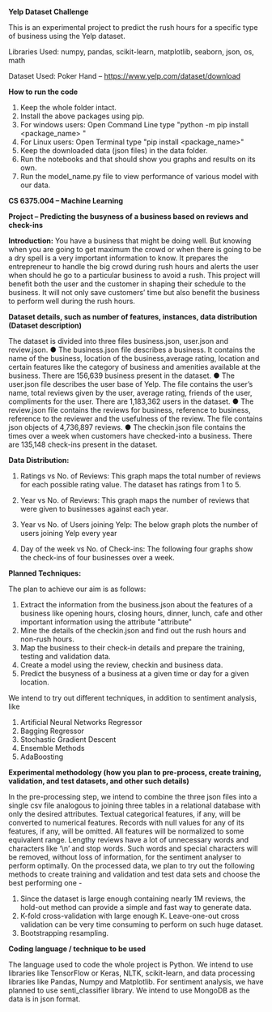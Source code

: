 **Yelp Dataset Challenge**

This is an experimental project to predict the rush hours for a specific type of business using the Yelp dataset.

Libraries Used: numpy, pandas, scikit-learn, matplotlib, seaborn, json, os, math

Dataset Used: Poker Hand – https://www.yelp.com/dataset/download

**How to run the code**
1. Keep the whole folder intact.
2. Install the above packages using pip. 
2.	For windows users: Open Command Line  type "python -m pip install  <package_name> " 
3.	For Linux users: Open Terminal  type "pip install <package_name>" 
4.	Keep the downloaded data (json files) in the data folder.
5. Run the notebooks and that should show you graphs and results on its own.
6. Run the model_name.py file to view performance of various model with our data.

**CS 6375.004 – Machine Learning**
 
**Project – Predicting the busyness of a business based on reviews and check-ins**
 
**Introduction:**
You have a business that might be doing well. But knowing when you are going to get maximum the crowd or when there is going to be a dry spell is a very important information to know. It prepares the entrepreneur to handle the big crowd during rush hours and alerts the user when should he go to a particular business to avoid a rush. This project will benefit both the user and the customer in shaping their schedule to the business. It will not only save customers’ time but also benefit the business to perform well during the rush hours.

**Dataset details, such as number of features, instances, data distribution (Dataset description)**

The dataset is divided into three files business.json, user.json and review.json.
●	The business.json file describes a business. It contains the name of the business, location of the business,average rating, location and certain features like the category of business and amenities available at the business. There are 156,639 business present in the dataset.
●	The user.json file describes the user base of Yelp. The file contains the user’s name, total reviews given by the user, average rating, friends of the user, compliments for the user. There are 1,183,362 users in the dataset.
●	The review.json file contains the reviews for business, reference to business, reference to the reviewer and the usefulness of the review. The file contains json objects of 4,736,897 reviews.
●	The checkin.json file contains the times over a week when customers have checked-into a business. There are 135,148 check-ins present in the dataset.

**Data Distribution:**

1. Ratings vs No. of Reviews:
This graph maps the total number of reviews for each possible rating value. The dataset has ratings from 1 to 5.

2. Year vs No. of Reviews:
This graph maps the number of reviews that were given to businesses against each year.

3. Year vs No. of Users joining Yelp:
The below graph plots the number of users joining Yelp every year

4. Day of the week vs No. of Check-ins:
The following four graphs show the check-ins of four businesses over a week.

**Planned Techniques:**

The plan to achieve our aim is as follows:
1. Extract the information from the business.json about the features of a business like opening hours, closing hours, dinner, lunch, cafe and other important information using the attribute "attribute"
2.	Mine the details of the checkin.json and find out the rush hours and non-rush hours.
3.	Map the business to their check-in details and prepare the training, testing and validation data.
4.	Create a model using the review, checkin and business data.
5.	Predict the busyness of a business at a given time or day for a given location.

We intend to try out different techniques, in addition to sentiment analysis, like

1.	Artificial Neural Networks Regressor
2.	Bagging Regressor
3.	Stochastic Gradient Descent
4.	Ensemble Methods
5.	AdaBoosting

**Experimental methodology (how you plan to pre-process, create training, validation, and test datasets, and other such details)**

In the pre-processing step, we intend to combine the three json files into a single csv file analogous to joining three tables in a relational database with only the desired attributes. Textual categorical features, if any, will be converted to numerical features. Records with null values for any of its features, if any, will be omitted. All features will be normalized to some equivalent range.
 Lengthy reviews have a lot of unnecessary words and characters like ‘\n’ and stop words. Such words and special characters will be removed, without loss of information, for the sentiment analyser to perform optimally.
On the processed data, we plan to try out the following methods to create training and validation and test data sets and choose the best performing one -

1.	Since the dataset is large enough containing nearly 1M reviews, the hold-out method can provide a simple and fast way to generate data.
2.	K-fold cross-validation with large enough K. Leave-one-out cross validation can be very time consuming to perform on such huge dataset.
3.	Bootstrapping resampling.


**Coding language / technique to be used**

The language used to code the whole project is Python. We intend to use libraries like TensorFlow or Keras, NLTK, scikit-learn, and data processing libraries like Pandas, Numpy and Matplotlib. For sentiment analysis, we have planned to use senti_classifier library. We intend to use MongoDB as the data is in json format.
